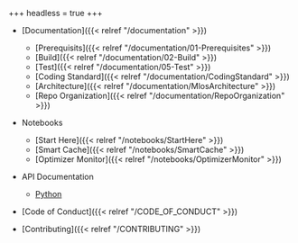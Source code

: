 +++
headless = true
+++

- [Documentation]({{< relref "/documentation" >}})
  - [Prerequisits]({{< relref "/documentation/01-Prerequisites" >}})
  - [Build]({{< relref "/documentation/02-Build" >}})
  - [Test]({{< relref "/documentation/05-Test" >}})
  - [Coding Standard]({{< relref "/documentation/CodingStandard" >}})
  - [Architecture]({{< relref "/documentation/MlosArchitecture" >}})
  - [Repo Organization]({{< relref "/documentation/RepoOrganization" >}})

- Notebooks
  - [Start Here]({{< relref "/notebooks/StartHere" >}})
  - [Smart Cache]({{< relref "/notebooks/SmartCache" >}})
  - [Optimizer Monitor]({{< relref "/notebooks/OptimizerMonitor" >}})

- API Documentation
  - [Python](python_api/)

- [Code of Conduct]({{< relref "/CODE_OF_CONDUCT" >}})
- [Contributing]({{< relref "/CONTRIBUTING" >}})